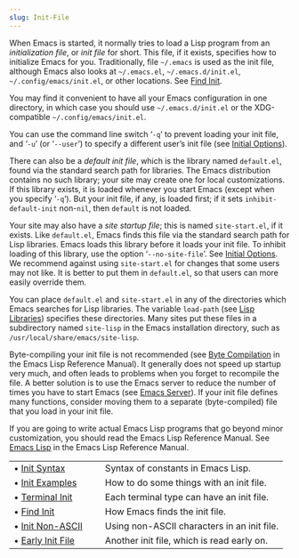```yaml
---
slug: Init-File
---
```


When Emacs is started, it normally tries to load a Lisp program from an *initialization file*, or *init file* for short. This file, if it exists, specifies how to initialize Emacs for you. Traditionally, file `~/.emacs` is used as the init file, although Emacs also looks at `~/.emacs.el`, `~/.emacs.d/init.el`, `~/.config/emacs/init.el`, or other locations. See [Find Init](/docs/emacs/Find-Init).

You may find it convenient to have all your Emacs configuration in one directory, in which case you should use `~/.emacs.d/init.el` or the XDG-compatible `~/.config/emacs/init.el`.

You can use the command line switch ‘`-q`’ to prevent loading your init file, and ‘`-u`’ (or ‘`--user`’) to specify a different user’s init file (see [Initial Options](/docs/emacs/Initial-Options)).

There can also be a *default init file*, which is the library named `default.el`, found via the standard search path for libraries. The Emacs distribution contains no such library; your site may create one for local customizations. If this library exists, it is loaded whenever you start Emacs (except when you specify ‘`-q`’). But your init file, if any, is loaded first; if it sets `inhibit-default-init` non-`nil`, then `default` is not loaded.

Your site may also have a *site startup file*; this is named `site-start.el`, if it exists. Like `default.el`, Emacs finds this file via the standard search path for Lisp libraries. Emacs loads this library before it loads your init file. To inhibit loading of this library, use the option ‘`--no-site-file`’. See [Initial Options](/docs/emacs/Initial-Options). We recommend against using `site-start.el` for changes that some users may not like. It is better to put them in `default.el`, so that users can more easily override them.

You can place `default.el` and `site-start.el` in any of the directories which Emacs searches for Lisp libraries. The variable `load-path` (see [Lisp Libraries](/docs/emacs/Lisp-Libraries)) specifies these directories. Many sites put these files in a subdirectory named `site-lisp` in the Emacs installation directory, such as `/usr/local/share/emacs/site-lisp`.

Byte-compiling your init file is not recommended (see [Byte Compilation](https://www.gnu.org/software/emacs/manual/html_mono/elisp.html#Byte-Compilation) in the Emacs Lisp Reference Manual). It generally does not speed up startup very much, and often leads to problems when you forget to recompile the file. A better solution is to use the Emacs server to reduce the number of times you have to start Emacs (see [Emacs Server](/docs/emacs/Emacs-Server)). If your init file defines many functions, consider moving them to a separate (byte-compiled) file that you load in your init file.

If you are going to write actual Emacs Lisp programs that go beyond minor customization, you should read the Emacs Lisp Reference Manual. See [Emacs Lisp](https://www.gnu.org/software/emacs/manual/html_mono/elisp.html#Top) in the Emacs Lisp Reference Manual.

|                                                    |    |                                             |
| :------------------------------------------------- | -- | :------------------------------------------ |
| • [Init Syntax](/docs/emacs/Init-Syntax)           |    | Syntax of constants in Emacs Lisp.          |
| • [Init Examples](/docs/emacs/Init-Examples)       |    | How to do some things with an init file.    |
| • [Terminal Init](/docs/emacs/Terminal-Init)       |    | Each terminal type can have an init file.   |
| • [Find Init](/docs/emacs/Find-Init)               |    | How Emacs finds the init file.              |
| • [Init Non-ASCII](/docs/emacs/Init-Non_002dASCII) |    | Using non-ASCII characters in an init file. |
| • [Early Init File](/docs/emacs/Early-Init-File)   |    | Another init file, which is read early on.  |

